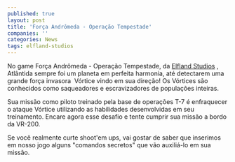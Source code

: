```yaml
---
published: true
layout: post
title: 'Força Andrômeda - Operação Tempestade'
companies: ''
categories: News
tags: elfland-studios
---
```

No game Força Andrômeda - Operação Tempestade, da <a href="http://www.elfland.com.br/" target="_blank">Elfland Studios</a>
, Atlântida sempre foi um planeta em perfeita harmonia, até detectarem uma grande força invasora  Vórtice vindo em sua direção! Os Vórtices são conhecidos como saqueadores e escravizadores de populações inteiras.







Sua missão como piloto treinado pela base de operações T-7 é enfraquecer o ataque Vórtice utilizando as habilidades desenvolvidas em seu treinamento. Encare agora esse desafio e tente cumprir sua missão a bordo da VR-200.







Se você realmente curte shoot'em ups, vai gostar de saber que inserimos em nosso jogo alguns "comandos secretos" que vão auxiliá-lo em sua missão.